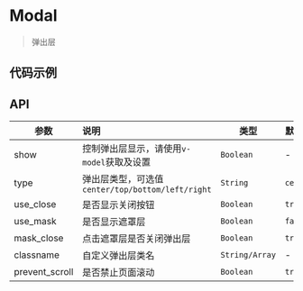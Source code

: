 # Modal

> 弹出层

## 代码示例

<test></test>

<script>
  import test from '@/pages/demo/Modal.vue';

  export default {
    components: {
      test
    }
  }
</script>

## API

| 参数 | 说明 | 类型 | 默认值 |
| ----|:-----| ---- | ---- |
| show | 控制弹出层显示，请使用`v-model`获取及设置  | `Boolean` | - |
| type | 弹出层类型，可选值`center/top/bottom/left/right`  | `String` | `center` |
| use_close | 是否显示关闭按钮 | `Boolean` | `true` |
| use_mask | 是否显示遮罩层 | `Boolean` | `false` |
| mask_close | 点击遮罩层是否关闭弹出层 | `Boolean` | `true` |
| classname | 自定义弹出层类名 | `String/Array` | - |
| prevent_scroll | 是否禁止页面滚动 | `Boolean` | `true` |
